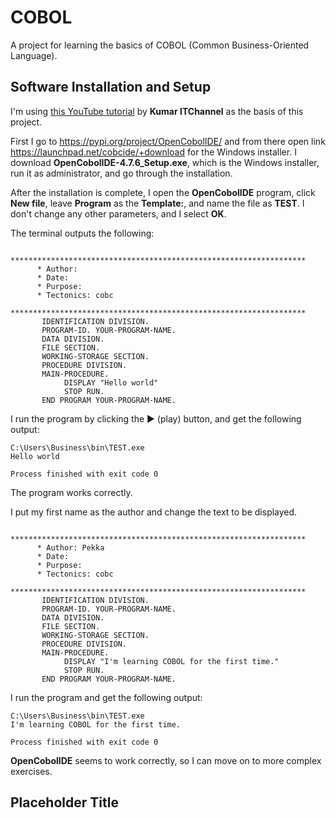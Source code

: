 # COBOL

A project for learning the basics of COBOL (Common Business-Oriented Language).


## Software Installation and Setup

I'm using [this YouTube tutorial](https://www.youtube.com/watch?v=LImuEAmVkIw) by **Kumar ITChannel** as the basis of this project.

First I go to https://pypi.org/project/OpenCobolIDE/ and from there open link https://launchpad.net/cobcide/+download for the Windows installer. I download **OpenCobolIDE-4.7.6_Setup.exe**, which is the Windows installer, run it as administrator, and go through the installation.

After the installation is complete, I open the **OpenCobolIDE** program, click **New file**, leave **Program** as the **Template:**, and name the file as **TEST**. I don't change any other parameters, and I select **OK**.

The terminal outputs the following:

```
      ******************************************************************
      * Author:
      * Date:
      * Purpose:
      * Tectonics: cobc
      ******************************************************************
       IDENTIFICATION DIVISION.
       PROGRAM-ID. YOUR-PROGRAM-NAME.
       DATA DIVISION.
       FILE SECTION.
       WORKING-STORAGE SECTION.
       PROCEDURE DIVISION.
       MAIN-PROCEDURE.
            DISPLAY "Hello world"
            STOP RUN.
       END PROGRAM YOUR-PROGRAM-NAME.
```

I run the program by clicking the ▶️ (play) button, and get the following output:

```
C:\Users\Business\bin\TEST.exe 
Hello world

Process finished with exit code 0
```

The program works correctly.

I put my first name as the author and change the text to be displayed.

```
      ******************************************************************
      * Author: Pekka
      * Date:
      * Purpose:
      * Tectonics: cobc
      ******************************************************************
       IDENTIFICATION DIVISION.
       PROGRAM-ID. YOUR-PROGRAM-NAME.
       DATA DIVISION.
       FILE SECTION.
       WORKING-STORAGE SECTION.
       PROCEDURE DIVISION.
       MAIN-PROCEDURE.
            DISPLAY "I'm learning COBOL for the first time."
            STOP RUN.
       END PROGRAM YOUR-PROGRAM-NAME.
```

I run the program and get the following output:

```
C:\Users\Business\bin\TEST.exe 
I'm learning COBOL for the first time.

Process finished with exit code 0
```

**OpenCobolIDE** seems to work correctly, so I can move on to more complex exercises.


## Placeholder Title
